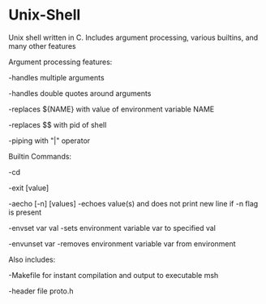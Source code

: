 # Unix-Shell
Unix shell written in C. Includes argument processing, various builtins, and many other features

Argument processing features:

-handles multiple arguments

-handles double quotes around arguments

-replaces ${NAME} with value of environment variable NAME

-replaces $$ with pid of shell

-piping with "|" operator


Builtin Commands:

-cd

-exit [value]

-aecho [-n] [values]
  -echoes value(s) and does not print new line if -n flag is present
  
-envset var val
  -sets environment variable var to specified val
  
-envunset var
  -removes environment variable var from environment

Also includes:

-Makefile for instant compilation and output to executable msh

-header file proto.h
